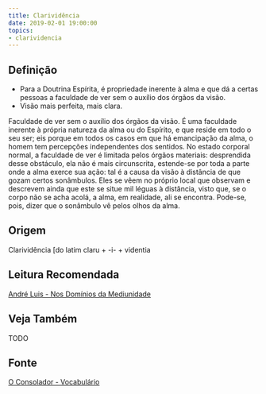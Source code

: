 ```yaml
---
title: Clarividência
date: 2019-02-01 19:00:00
topics:
- clarividencia
---
```


## Definição
* Para a Doutrina Espírita, é propriedade inerente à alma e que dá a certas
  pessoas a faculdade de ver sem o auxílio dos órgãos da visão. 
* Visão mais perfeita, mais clara.

Faculdade de ver sem o auxílio dos órgãos da visão. É uma faculdade inerente à
própria natureza da alma ou do Espírito, e que reside em todo o seu ser; eis
porque em todos os casos em que há emancipação da alma, o homem tem percepções
independentes dos sentidos. No estado corporal normal, a faculdade de ver é
limitada pelos órgãos materiais: desprendida desse obstáculo, ela não é mais
circunscrita, estende-se por toda a parte onde a alma exerce sua ação: tal é a
causa da visão à distância de que gozam certos sonâmbulos. Eles se vêem no
próprio local que observam e descrevem ainda que este se situe mil léguas à
distância, visto que, se o corpo não se acha acolá, a alma, em realidade, ali
se encontra. Pode-se, pois, dizer que o sonâmbulo vê pelos olhos da alma. 

## Origem
Clarividência [do latim claru + -i- + videntia

## Leitura Recomendada
[André Luis - Nos Domínios da Mediunidade](/books/andre-luis/in-the-realms-of-mediumship)

## Veja Também
TODO

## Fonte
[O Consolador - Vocabulário](http://www.oconsolador.com.br/linkfixo/vocabulario/principal.html)
